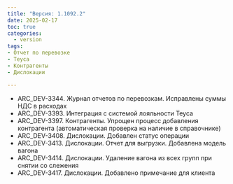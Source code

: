 ```yaml
---
title: "Версия: 1.1092.2"
date: 2025-02-17
toc: true
categories:
  - version
tags:
- Отчет по перевозке
- Teyca
- Контрагенты
- Дислокации

---
```


-   ARC_DEV-3344. Журнал отчетов по перевозкам. Исправлены суммы НДС в расходах
-   ARC_DEV-3393. Интеграция с системой лояльности Teyca
-   ARC_DEV-3397. Контрагенты. Упрощен процесс добавления контрагента (автоматическая проверка на наличие в справочнике)
-   ARC_DEV-3408. Дислокации. Добавлен статус операции
-   ARC_DEV-3413. Дислокации. Отчет для выгрузки. Добавлена модель вагона
-   ARC_DEV-3414. Дислокации. Удаление вагона из всех групп при снятии со слежения
-   ARC_DEV-3417. Дислокации. Добавлено примечание для клиента
